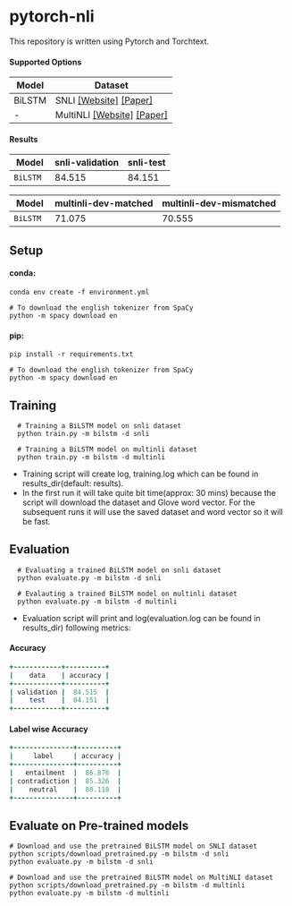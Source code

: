 # pytorch-nli
This repository is written using Pytorch and Torchtext.


#### Supported Options
Model | Dataset
|---|---|
| BiLSTM | SNLI [[Website]](https://nlp.stanford.edu/projects/snli/) [[Paper]](https://nlp.stanford.edu/pubs/snli_paper.pdf)
|   -  | MultiNLI [[Website]](https://www.nyu.edu/projects/bowman/multinli/) [[Paper]](https://cims.nyu.edu/~sbowman/multinli/paper.pdf)

#### Results
Model | snli-validation | snli-test |
----|----|----|
`BiLSTM ` | 84.515 | 84.151 |

Model | multinli-dev-matched | multinli-dev-mismatched |
----|----|----|
`BiLSTM ` | 71.075 | 70.555 |

## Setup
#### conda:
```shell
conda env create -f environment.yml

# To download the english tokenizer from SpaCy
python -m spacy download en
```
#### pip:
```shell
pip install -r requirements.txt

# To download the english tokenizer from SpaCy
python -m spacy download en
```


## Training
```shell
  # Training a BiLSTM model on snli dataset
  python train.py -m bilstm -d snli
  
  # Training a BiLSTM model on multinli dataset
  python train.py -m bilstm -d multinli
```
* Training script will create log, training.log which can be found in results_dir(default: results).
* In the first run it will take quite bit time(approx: 30 mins) because the script will download the dataset and Glove word vector. For the subsequent runs it will use the saved dataset and word vector so it will be fast.
## Evaluation
```shell
  # Evaluating a trained BiLSTM model on snli dataset
  python evaluate.py -m bilstm -d snli
  
  # Evalauting a trained BiLSTM model on multinli dataset
  python evaluate.py -m bilstm -d multinli
```
* Evaluation script will print and log(evaluation.log can be found in results_dir) following metrics:
#### Accuracy
```ruby
+------------+----------+
|    data    | accuracy |
+------------+----------+
| validation |  84.515  |
|    test    |  84.151  |
+------------+----------+
```
#### Label wise Accuracy
```ruby
+---------------+----------+
|     label     | accuracy |
+---------------+----------+
|   entailment  |  86.876  |
| contradiction |  85.326  |
|    neutral    |  80.118  |
+---------------+----------+
```


## Evaluate on Pre-trained models
```shell
# Download and use the pretrained BiLSTM model on SNLI dataset
python scripts/download_pretrained.py -m bilstm -d snli
python evaluate.py -m bilstm -d snli

# Download and use the pretrained BiLSTM model on MultiNLI dataset
python scripts/download_pretrained.py -m bilstm -d multinli
python evaluate.py -m bilstm -d multinli
```
